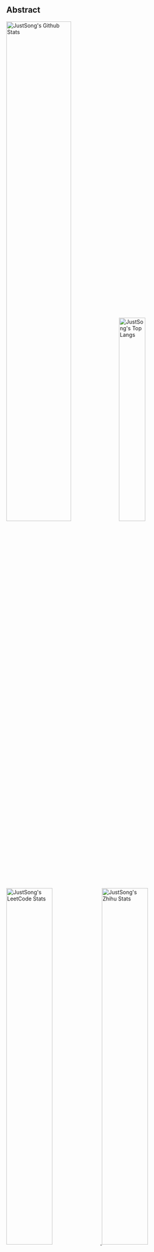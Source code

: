 ## Abstract
<p>
  <img src="https://github-readme-stats.vercel.app/api?username=songquanpeng&show_icons=true&hide_border=true" alt="JustSong's Github Stats" width="58%" />
  <img src="https://github-readme-stats.vercel.app/api/top-langs/?username=songquanpeng&layout=compact&hide_border=true&langs_count=10" alt="JustSong's Top Langs" width="37%" /> 
</p>

<a href="https://github.com/songquanpeng/stats-cards">
<p>
  <img src="https://stats.justsong.cn/api/leetcode/?username=quanpeng&theme=light" alt="JustSong's LeetCode Stats" width="49%" />
  <img src="https://stats.justsong.cn/api/zhihu/?username=songwonderful&theme=light" alt="JustSong's Zhihu Stats" width="49%" /> 
</p>
</a>

![skills](https://skillicons.dev/icons?i=c,cpp,go,py,html,css,js,nodejs,java,md,pytorch,tensorflow,flask,fastapi,express,qt,react,cmake,docker,git,linux,nginx,mysql,redis,sqlite,githubactions,heroku,vercel,visualstudio,vscode)


## Top Projects
|Project|Description|Stars|
|:--|:--|:--|
|[message-pusher](https://github.com/songquanpeng/message-pusher)|搭建专属于你的微信消息推送服务，支持 Markdown，支持发送邮件消息，可以选择部署在 Heroku 上，无需自己的服务器|`556⭐`|
|[go-file](https://github.com/songquanpeng/go-file)|基于 Go 的文件分享工具，仅单可执行文件，开箱即用，内置图床和视频播放页面. File sharing tool based on Go.|`430⭐`|
|[pytorch-template](https://github.com/songquanpeng/pytorch-template)|To be the world's best PyTorch project template.|`103⭐`|
|[stats-cards](https://github.com/songquanpeng/stats-cards)|在 README 中展示你在知乎，GitHub，B 站，LeetCode，掘金，CSDN，牛客等网站的数据，服务部署在 Vercel 上，保证服务稳定. Show your LeetCode & GitHub stats in GitHub Profile.|`96⭐`|
|[pronunciation-corrector](https://github.com/songquanpeng/pronunciation-corrector)|拯救你的英语发音，告别因发音错误带来的尴尬！|`94⭐`|
|[blog](https://github.com/songquanpeng/blog)|基于 Node.js 的个人博客系统. Node.js based blog system.|`37⭐`|
|[battle-city](https://github.com/songquanpeng/battle-city)|基于 TypeScript 的《坦克大战》的非标准实现. Yet another Battle City implementation with TypeScript.|`22⭐`|
|[microblog](https://github.com/songquanpeng/microblog)|基于 Go 的个人微博客，一个供你闲言碎语的地方. Go based microblog system.|`17⭐`|
|[L2M-GAN](https://github.com/songquanpeng/L2M-GAN)|Unofficial PyTorch implementation of "L2M-GAN: Learning To Manipulate Latent Space Semantics for Facial Attribute Editing".|`16⭐`|
|[v2ex-clone](https://github.com/songquanpeng/v2ex-clone)|V2EX 风格的论坛程序. V2EX's Node.js clone.|`16⭐`|

## Recent Updates
|Project|Description|Last Update|
|:--|:--|:--|
|[stats-cards](https://github.com/songquanpeng/stats-cards)|在 README 中展示你在知乎，GitHub，B 站，LeetCode，掘金，CSDN，牛客等网站的数据，服务部署在 Vercel 上，保证服务稳定. Show your LeetCode & GitHub stats in GitHub Profile.|![2022-10-21 21:45:39](https://img.shields.io/badge/2022--10--21-21%3A45%3A39-brightgreen?style=flat-square)|
|[personal-assistant](https://github.com/songquanpeng/personal-assistant)|我的个人助理应用. A personal assistant app that makes your life easier.|![2022-10-21 14:35:59](https://img.shields.io/badge/2022--10--21-14%3A35%3A59-brightgreen?style=flat-square)|
|[songquanpeng](https://github.com/songquanpeng/songquanpeng)|Automatic update your GitHub readme profile with GitHub Actions.|![2022-10-21 14:25:37](https://img.shields.io/badge/2022--10--21-14%3A25%3A37-brightgreen?style=flat-square)|
|[gofile-launcher](https://github.com/songquanpeng/gofile-launcher)|为 Go File 制作的启动器|![2022-10-20 15:40:27](https://img.shields.io/badge/2022--10--20-15%3A40%3A27-brightgreen?style=flat-square)|
|[pyqt-template](https://github.com/songquanpeng/pyqt-template)|我的 PyQt 项目模板. My PyQt template.|![2022-10-20 11:42:50](https://img.shields.io/badge/2022--10--20-11%3A42%3A50-brightgreen?style=flat-square)|
|[quick-quiz](https://github.com/songquanpeng/quick-quiz)|用于考前各种类型选择题的自测|![2022-10-18 14:59:07](https://img.shields.io/badge/2022--10--18-14%3A59%3A07-brightgreen?style=flat-square)|
|[c-template](https://github.com/songquanpeng/c-template)|A Template for C projects.|![2022-10-13 17:37:49](https://img.shields.io/badge/2022--10--13-17%3A37%3A49-brightgreen?style=flat-square)|
|[pytorch-template](https://github.com/songquanpeng/pytorch-template)|To be the world's best PyTorch project template.|![2022-10-08 21:41:46](https://img.shields.io/badge/2022--10--08-21%3A41%3A46-brightgreen?style=flat-square)|
|[pytorch-deployment](https://github.com/songquanpeng/pytorch-deployment)|A template for rapid deployment of PyTorch models.|![2022-10-08 21:35:48](https://img.shields.io/badge/2022--10--08-21%3A35%3A48-brightgreen?style=flat-square)|
|[go-file](https://github.com/songquanpeng/go-file)|基于 Go 的文件分享工具，仅单可执行文件，开箱即用，内置图床和视频播放页面. File sharing tool based on Go.|![2022-10-06 11:29:32](https://img.shields.io/badge/2022--10--06-11%3A29%3A32-brightgreen?style=flat-square)|



*Last updated on: 2022-10-23 20:43:22*
